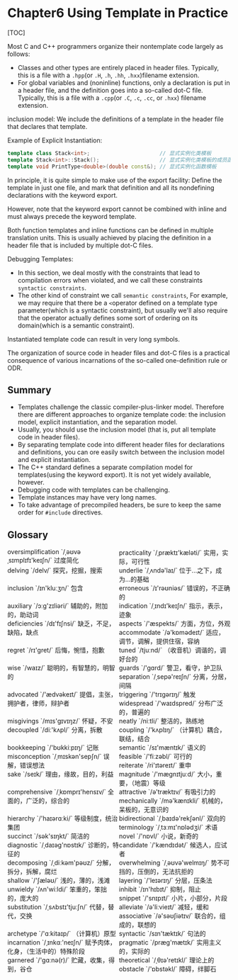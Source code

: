 # Chapter6 Using Template in Practice

[TOC]



Most C and C++ programmers organize their nontemplate code largely as follows:

- Classes and other types are entirely placed in header files. Typically, this is a file with a `.hpp`(or `.H`, `.h`, `.hh`, `.hxx`)filename extension.
- For global variables and (noninline) functions, only a declaration is put in a header file, and the definition goes into a so-called dot-C file. Typically, this is a file with a `.cpp`(or `.C`, `.c`, `.cc`, or `.hxx`) filename extension.

inclusion model: We include the definitions of a template in the header file that declares that template.

Example of Explicit Instantiation:

```c++
template class Stack<int>;                      // 显式实例化类模板
template Stack<int>::Stack();                   // 显式实例化类模板的成员函数
template void PrintType<double>(double const&); // 显式实例化函数模板
```

In principle, it is quite simple to make use of the export facility: Define the template in just one file, and mark that definition and all its nondefining declarations with the keyword export.

However, note that the keyword export cannot be combined with inline and must always precede the keyword template.

Both function templates and inline functions can be defined in multiple translation units. This is usually achieved by placing the definition in a header file that is included by multiple dot-C files.

Debugging Templates:

- In this section, we deal mostly with the constraints that lead to compilation errors when violated, and we call these constraints `syntactic constraints`.
- The other kind of constraint we call `semantic constraints`, For example, we may require that there be a `<`operator defined on a template type parameter(which is a syntactic constraint), but usually we'll also require that the operator actually defines some sort of ordering on its domain(which is a semantic constraint).

Instantiated template code can result in very long symbols.

The organization of source code in header files and dot-C files is a practical consequence of various incarnations of the so-called one-definition rule or ODR.



## Summary

- Templates challenge the classic compiler-plus-linker model. Therefore there are different approaches to organize template code: the inclusion model, explicit instantiation, and the separation model.
- Usually, you should use the inclusion model (that is, put all template code in header files).
- By separating template code into different header files for declarations and definitions, you can ore easily switch between the inclusion model and explicit instantiation.
- The C++ standard defines a separate compilation model for templates(using the keyword export). It is not yet widely available, however.
- Debugging code with templates can be challenging.
- Template instances may have very long names.
- To take advantage of precompiled headers, be sure to keep the same order for `#include` directives.



## Glossary

<div style="width: 50%; float:left;">oversimplification `/ˌəʊvəˌsɪmplɪfɪ'keɪʃn/` 过度简化</div>
<div style="width: 50%; float:left;">practicality `/ˌpræktɪ'kæləti/` 实用，实际，可行性</div>
<div style="width: 50%; float:left;">delving `/delv/` 探究，挖掘，搜索</div>
<div style="width: 50%; float:left;">underlie `/ˌʌndə'laɪ/` 位于...之下，成为...的基础</div>
<div style="width: 50%; float:left;">inclusion `/ɪn'kluːʒn/` 包含</div>
<div style="width: 50%; float:left;">erroneous `/ɪ'rəʊniəs/` 错误的，不正确的</div>
<div style="width: 50%; float:left;">auxiliary `/ɔːɡ'zɪliəri/` 辅助的，附加的，助动词</div>
<div style="width: 50%; float:left;">indication `/ˌɪndɪ'keɪʃn/` 指示，表示，迹象</div>
<div style="width: 50%; float:left;">deficiencies `/dɪ'fɪʃnsi/` 缺乏，不足，缺陷，缺点</div>
<div style="width: 50%; float:left;">aspects `/'æspekts/` 方面，方位，外观</div>
<div style="width: 50%; float:left;">accommodate `/ə'kɒmədeɪt/` 适应，调节，调解，提供住宿，容纳</div>
<div style="width: 50%; float:left;">regret `/rɪ'ɡret/` 后悔，惋惜，抱歉</div>
<div style="width: 50%; float:left;">tuned `/tjuːnd/` （收音机）调谐的，调好台的</div>
<div style="width: 50%; float:left;">wise `/waɪz/` 聪明的，有智慧的，明智的</div>
<div style="width: 50%; float:left;">guards `/'gɑrd/` 警卫，看守，护卫队</div>
<div style="width: 50%; float:left;">separation `/ˌsepə'reɪʃn/` 分离，分居，间隔</div>
<div style="width: 50%; float:left;">advocated `/'ædvəkeɪt/` 提倡，主张，拥护者，律师，辩护者</div>
<div style="width: 50%; float:left;">triggering `/'trɪgərɪŋ/` 触发</div>
<div style="width: 50%; float:left;">widespread `/'waɪdspred/` 分布广泛的，普遍的</div>
<div style="width: 50%; float:left;">misgivings `/mɪs'ɡɪvɪŋz/` 怀疑，不安</div>
<div style="width: 50%; float:left;">neatly `/niːtli/` 整洁的，熟练地</div>
<div style="width: 50%; float:left;">decoupled `/diː'kʌpl/` 分离，拆散</div>
<div style="width: 50%; float:left;">coupling `/'kʌplɪŋ/` （计算机）耦合，联结，结合</div>
<div style="width: 50%; float:left;">bookkeeping `/'bʊkkiːpɪŋ/` 记账</div>
<div style="width: 50%; float:left;">semantic `/sɪ'mæntɪk/` 语义的</div>
<div style="width: 50%; float:left;">misconception `/ˌmɪskən'sepʃn/` 误解，错误想法</div>
<div style="width: 50%; float:left;">feasible `/'fiːzəbl/` 可行的</div>
<div style="width: 50%; float:left;">reiterate `/ri'ɪtəreɪt/` 重申</div>
<div style="width: 50%; float:left;">sake `/seɪk/` 理由，缘故，目的，利益</div>
<div style="width: 50%; float:left;">magnitude `/'mæɡnɪtjuːd/` 大小，重要，（地震）等级</div>
<div style="width: 50%; float:left;">comprehensive `/ˌkɒmprɪ'hensɪv/` 全面的，广泛的，综合的</div>
<div style="width: 50%; float:left;">attractive `/ə'træktɪv/` 有吸引力的</div>
<div style="width: 50%; float:left;">mechanically `/mə'kænɪkli/` 机械的，呆板的，无意识的</div>
<div style="width: 50%; float:left;">hierarchy `/'haɪərɑːki/` 等级制度，统治集团</div>
<div style="width: 50%; float:left;">bidirectional `/ˌbaɪdə'rekʃənl/` 双向的</div>
<div style="width: 50%; float:left;">terminology `/ˌtɜːmɪ'nɒlədʒi/` 术语</div>
<div style="width: 50%; float:left;">succinct `/sək'sɪŋkt/` 简洁的</div>
<div style="width: 50%; float:left;">novel `/'nɒvl/` 小说，新奇的</div>
<div style="width: 50%; float:left;">diagnostic `/ˌdaɪəɡ'nɒstɪk/` 诊断的，特征的</div>
<div style="width: 50%; float:left;">candidate `/'kændɪdət/` 候选人，应试者</div>
<div style="width: 50%; float:left;">decomposing `/ˌdiːkəm'pəʊz/` 分解，拆分，拆解，腐烂</div>
<div style="width: 50%; float:left;">overwhelming `/ˌəʊvə'welmɪŋ/` 势不可挡的，压倒的，无法抗拒的</div>
<div style="width: 50%; float:left;">shallow `/'ʃæləʊ/` 浅的，薄的，浅滩</div>
<div style="width: 50%; float:left;">layering `/'leɪərɪŋ/` 分层，压条法</div>
<div style="width: 50%; float:left;">unwieldy `/ʌn'wiːldi/` 笨重的，笨拙的，庞大的</div>
<div style="width: 50%; float:left;">inhibit `/ɪn'hɪbɪt/` 抑制，阻止</div>
<div style="width: 50%; float:left;">snippet `/'snɪpɪt/` 小片，小部分，片段</div>
<div style="width: 50%; float:left;">substitution `/ˌsʌbstɪ'tjuːʃn/` 代替，替代，交换</div>
<div style="width: 50%; float:left;">alleviate `/ə'liːvieɪt/` 减轻，缓和</div>
<div style="width: 50%; float:left;">associative `/ə'səʊʃiətɪv/` 联合的，组成的，联想的</div>
<div style="width: 50%; float:left;">archetype `/'ɑːkitaɪp/` （计算机）原型</div>
<div style="width: 50%; float:left;">syntactic `/sɪn'tæktɪk/` 句法的</div>
<div style="width: 50%; float:left;">incarnation `/ˌɪnkɑː'neɪʃn/` 赋予肉体，化身，（生活中的）特殊阶段</div>
<div style="width: 50%; float:left;">pragmatic `/præɡ'mætɪk/` 实用主义的，实际的</div>
<div style="width: 50%; float:left;">garnered `/'ɡɑːnə(r)/` 贮藏，收集，得到，谷仓</div>
<div style="width: 50%; float:left;">theoretical `/ˌθɪə'retɪkl/` 理论上的</div>
<div style="width: 50%; float:left;">obstacle `/'ɒbstəkl/` 障碍，绊脚石</div>